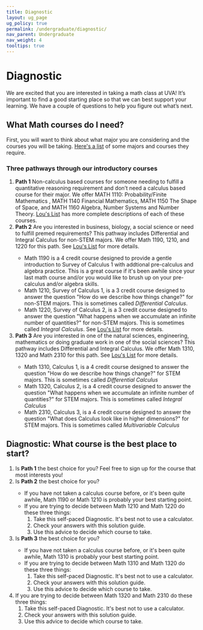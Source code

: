 ```yaml
---
title: Diagnostic
layout: ug_page
ug_policy: true
permalink: /undergraduate/diagnostic/
nav_parent: Undergraduate
nav_weight: 4
tooltips: true
---
```

<h1 class="mb-4">Diagnostic</h1>

<p>We are excited that you are interested in taking a math class at UVA! It’s important to find a good starting place so that we can best support your learning.  We have a couple of questions to help you figure out what’s next. </p>

## What Math courses do I need?
<p> First, you will want to think about what major you are considering and the courses you will be taking. <a href="https://math.virginia.edu/undergraduate/diagnosticCourses">Here's a list</a> of some majors and courses they require. </p>
<h3 class="mb-4">Three pathways through our introductory courses</h3>
<ol class="diagnostic">
  <li> <b>Path 1</b>  Non-calculus based courses for someone needing to fulfill a quantitative reasoning requirement and don’t need a calculus based course for their major. We offer MATH 1110: Probability/Finite Mathematics , MATH 1140 Financial Mathematics, MATH 1150 The Shape of Space, and   MATH 1160 Algebra, Number Systems and Number Theory. <a href=" https://louslist.org/CC/Mathematics.html">Lou's List</a> has more complete descriptions of each of these courses. </li>
  <li>  <b>Path 2</b>  Are you interested in business, biology, a social science or need to fulfill  premed requirements?  This pathway includes Differential and Integral Calculus for non-STEM majors. We offer Math 1190, 1210, and 1220 for this path. See  <a href=" https://louslist.org/CC/Mathematics.html">Lou's List</a> for more details.</li>
  <ul>
    <li>Math 1190 is a 4 credit course designed to provide a gentle introduction to Survey of Calculus 1 with addtional pre-calculus and algebra practice.  This is a great course if it's been awhile since your last math course and/or you would like to brush up on your pre-calculus and/or algebra skills.  </li>
    <li>Math 1210, Survey of Calculus 1, is a 3 credit course designed to answer the question "How do we describe how things change?" for non-STEM majors.  This is sometimes called <i>Differential Calculus</i>.  </li>
      <li>Math 1220, Survey of Calculus 2, is a 3 credit course designed to answer the question "What happens when we accumulate an infinite number of quantities?"  for non-STEM majors. This is sometimes called <i>Integral Calculus</i>.  See  <a href=" https://louslist.org/CC/Mathematics.html">Lou's List</a> for more details.</li>
  </ul>
    <li> <b>Path 3</b>  Are you interested in one of the natural sciences, engineering, mathematics or doing graduate work in one of the social sciences?  This pathway includes Differential and Integral Calculus. We offer Math 1310, 1320 and Math 2310 for this path. See  <a href=" https://louslist.org/CC/Mathematics.html">Lou's List</a> for more details.</li></li>
    <ul>
    <li>Math 1310, Calculus 1, is a 4 credit course designed to answer the question "How do we describe how things change?"  for STEM majors. This is sometimes called <i>Differential Calculus</i></li>
      <li>Math 1320, Calculus 2, is a 4 credit course designed to answer the question "What happens when we accumulate an infinite number of quantities?"  for STEM majors.  This is sometimes called <i>Integral Calculus</i></li>
   <li>Math 2310, Calculus 3, is a 4 credit course designed to answer the question "What does Calculus look like in higher dimensions?"  for STEM majors.  This is sometimes called <i>Multivariable Calculus</i></li>
  </ul>
  </ol>

## Diagnostic: What course is the best place to start?  
<ol>
  <li>Is <b>Path 1</b> the best choice for you? Feel free to sign up for the course that most interests you!</li>
   <li>Is <b>Path 2</b> the best choice for you?</li>
  <ul>
    <li>If you have not taken a calculus course before, or it's been quite awhile, Math 1190 or Math 1210 is probably your best starting point.</li>
      <li>If you are trying to decide between Math 1210 and Math 1220 do these three things: 
        <ol>
          <li>Take this self-paced Diagnostic. It's best not to use a calculator.</li>
          <li>Check your answers  with this solution guide.</li>
          <li>Use this advice to decide which course to take.</li>
        </ol>
          </li>
  </ul>
   <li>Is <b>Path 3</b> the best choice for you?</li>
   <ul>
    <li>If you have not taken a calculus course before, or it's been quite awhile, Math 1310 is probably your best starting point.</li>
      <li>If you are trying to decide between Math 1310 and Math 1320 do these three things: 
        <ol>
          <li>Take this self-paced Diagnostic. It's best not to use a calculator.</li>
          <li>Check your answers  with this solution guide.</li>
          <li>Use this advice to decide which course to take.</li>
        </ol>
          </li>
  </ul>
  <li>If you are trying to decide between Math 1320 and Math 2310 do these three things: 
        <ol>
          <li>Take this self-paced Diagnostic. It's best not to use a calculator.</li>
          <li>Check your answers  with this solution guide.</li>
          <li>Use this advice to decide which course to take.</li>
        </ol>
          </li>
  </ul>
  </ol>
